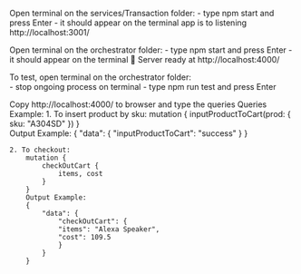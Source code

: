 Open terminal on the services/Transaction folder:
    - type npm start and press Enter
    - it should appear on the terminal app is to listening http://localhost:3001/

Open terminal on the orchestrator folder:
    - type npm start and press Enter
    - it should appear on the terminal 🚀  Server ready at http://localhost:4000/

To test, open terminal on the orchestrator folder:  
    - stop ongoing process on terminal
    - type npm run test and press Enter

Copy http://localhost:4000/ to browser and type the queries
Queries Example:
    1. To insert product by sku:
        mutation {
            inputProductToCart(prod: { sku: "A304SD" })
        }  
        Output Example:
        {
            "data": {
                "inputProductToCart": "success"
            }
        }         


    2. To checkout:
        mutation {
            checkOutCart {
                items, cost
            }  
        }
        Output Example:
        {
            "data": {
                "checkOutCart": {
                "items": "Alexa Speaker",
                "cost": 109.5
                }
            }
        }


